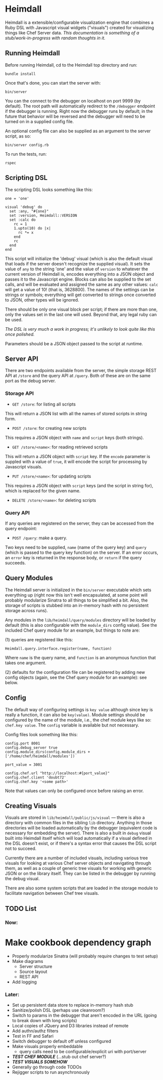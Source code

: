 # Heimdall

Heimdall is a extensible/configurable visualization engine that combines a Ruby DSL
with Javascript visual widgets ("visuals") created for visualizing things like Chef
Server data.  _This documentation is something of a stub/work-in-progress with
random thoughts in it._

## Running Heimdall

Before running Heimdall, cd to the Heimdall top directory and run:

`bundle install`

Once that's done, you can start the server with:

`bin/server`

You can the connect to the debugger on localhost on port 9999 (by default). The root
path will automatically redirect to the `/debugger` endpoint if the debugger is
running.  Right now the debugger runs by default; in the future that behavior will
be reversed and the debugger will need to be turned on in a supplied config file.

An optional config file can also be supplied as an argument to the server script, as so:

`bin/server config.rb`

To run the tests, run:

`rspec`

## Scripting DSL ##

The scripting DSL looks something like this:

```
one = 'one'

visual 'debug' do
  set :any, "#{one}"
  set :version, Heimdall::VERSION
  set :calc do
    rc = 1
    1.upto(10) do |x|
      rc *= x
    end
    rc
  end
end
```

This script will initialize the 'debug' visual (which is also the default visual
that loads if the server doesn't recognize the supplied visual).  It sets the value
of `any` to the string 'one' and the value of `version` to whatever the current
version of Heimdall is, encodes everything into a JSON object and passes it to the
Javascript engine.  Blocks can also be supplied to the set calls, and will be
evaluated and assigned the same as any other values: `calc` will get a value of 10!
(that is, 3628800).  The names of the settings can be strings or symbols; everything
will get converted to strings once converted to JSON, other types will be ignored.

There should be only one visual block per script; if there are more than one, only
the values set in the last one will used.  Beyond that, any legal ruby can be used.

_The DSL is very much a work in progress; it's unlikely to look quite like this once
polished._

Parameters should be a JSON object passed to the script at runtime.

## Server API

There are two endpoints available from the server, the simple storage REST API at
`/store` and the query API at `/query`.  Both of these are on the same port as the
debug server.

### Storage API

* `GET /store`: for listing all scripts

This will return a JSON list with all the names of stored scripts in string form.

* `POST /store`: for creating new scripts

This requires a JSON object with `name` and `script` keys (both strings).

* `GET /store/<name>`: for reading retrieved scripts

This will return a JSON object with `script` key.  If the `encode` parameter is
suppled with a value of `true`, it will encode the script for processing by
Javascript visuals.

* `PUT /store/<name>`: for updating scripts

This requires a JSON object with `script` keys (and the script in string for), which
is replaced for the given name.

* `DELETE /store/<name>`: for deleting scripts

### Query API

If any queries are registered on the server, they can be accessed from the query
endpoint:

* `POST /query`: make a query.

Two keys need to be supplied, `name` (name of the query key) and `query` (which is
passed to the query key function) on the server.  If an error occurs, an `error` key
is returned in the response body, or `return` if the query succeeds.

## Query Modules

The Heimdall server is initialized in the `bin/server` executable which sets
everything up (right now this isn't well encapsulated, at some point will probably
modularize Sinatra to all things to be simplified a bit.  Also, the storage of
scripts is stubbed into an in-memory hash with no persistent storage across runs).

Any modules in the `lib/heimdall/query/modules` directory will be loaded by default
(this is also configurable with the `module_dirs` config value).  See the included
Chef query module for an example, but things to note are:

(1) queries are registered like this:

```
Heimdall.query.interface.register(name, function)
```

Where `name` is the query name, and `function` is an anonymous function that takes
one argument.

(2) defaults for the configuration file can be registered by adding new config
objects (again, see the Chef query module for an example): see below.

## Config

The default way of configuring settings is `key value` although since key is really
a function, it can also be `key(value)`.  Module settings should be configured by
the name of the module, i.e., the chef module keys like so: `chef.key value`.  The
`config` variable is available but not necessary.

Config files look something like this:

```
config.port 8001
config.debug_server true
config.module_dirs(config.module_dirs + ['/home/chef/heimdall/modules'])

port_value = 3001

config.chef.url "http://localhost:#{port_value}"
config.chef.client 'doubt72'
config.chef.key '<some path>'
```

Note that values can only be configured once before raising an error.

## Creating Visuals

Visuals are stored in `lib/heimdall/public/js/visual` &mdash; there is also a
directory with common files in the sibling `lib` directory.  Anything in those
directories will be loaded automatically by the debugger (equivalent code is
necessary for embedding the server).  There is also a built in `debug` visual built
into Heimdall itself which will load automatically if a visual defined in the DSL
doesn't exist, or if there's a syntax error that causes the DSL script not to
succeed.

Currently there are a number of included visuals, including various tree visuals for
looking at various Chef server objects and navigating through them, as well as a
couple of generic tree visuals for working with generic JSON or on the library
itself.  They can be listed in the debugger by running the debug visual.

There are also some system scripts that are loaded in the storage module to
facilitate navigation between Chef tree visuals.

## TODO List

### Now:

# Make cookbook dependency graph
* Properly modularize Sinatra (will probably require changes to test setup)
* Make diagrams
  * Server structure
  * Source layout
  * REST API
* Add logging

### Later:

* Set up persistent data store to replace in-memory hash stub
* Sanitize/polish DSL (perhaps use cleanroom?)
* Switch to params in the debugger that aren't encoded in the URL (going to break down with long scripts)
* Local copies of JQuery and D3 libraries instead of remote
* Add authn/authz filters
* Test in FF and Safari
* Switch debugger to default off unless configured
* Make visuals properly embeddable
  * query calls need to be configurable/explicit uri with port/server
* _**TEST CHEF MODULE**_ (...stub out chef server?)
* _**TEST VISUALS SOMEHOW**_
* Generally go through code TODOs
* Rejigger scripts to run asynchronously